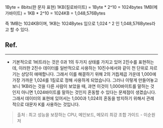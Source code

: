 1Byte = 8bits(한 문자 표현)
1KB(킬로바이트) = 1Byte * 2^10 = 1024bytes
1MB(메가바이트) = 1KB * 2^10 = 1024KB = 1,048,576Bytes

즉 1MB는 1024KB이며, 1KB는 1024Bytes 임으로 1,024 ^ 2 인 1,048,576Bytes라고 할 수 있다.

## Ref.
<hr>

* 기본적으로 1비트라는 것은 0과 1의 두가지 상태를 가지고 있어 2진수를 표현하는데, 이러한 2진수 데이터를 일반적으로 사용하는
10진수에서와 같이 천 단위로 자르기는 상당히 애매합니다. 그래서 이를 해결하기 위해 2의 거듭제곱 가운데 1,000에 가장 가까운 1,024를 1킬로로 정해 사용하게 되었습니다.
그러나 이렇게 만들어놓고 보니 1KB라는 것을 다른 사람이 보았을 때, 과연 이것이 1,000바이트를 말하는 것인지 아니면 1,024바이트를 말하는 것인지 혼동할 수 있다는
문제점이 생겼습니다. 그래서 데이터의 표현에 있어서는 1,000과 1,024의 혼동을 방지하기 위해서 관례적으로 대문자 K를 사용하는 것입니다.
> 출처 : 최고 성능을 보장하는 CPU, 메인보드, 메모리 최강 조합 가이드 - 이순원 저 

